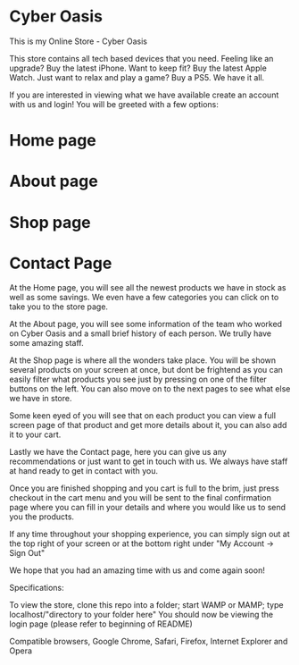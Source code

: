 # Cyber Oasis

This is my Online Store - Cyber Oasis

This store contains all tech based devices that you need.
Feeling like an upgrade? Buy the latest iPhone.
Want to keep fit? Buy the latest Apple Watch.
Just want to relax and play a game? Buy a PS5.
We have it all.

If you are interested in viewing what we have available create an account with us and login!
You will be greeted with a few options:
# Home page
# About page
# Shop page
# Contact Page

At the Home page, you will see all the newest products we have in stock as well as some savings.
We even have a few categories you can click on to take you to the store page.

At the About page, you will see some information of the team who worked on Cyber Oasis and a small brief history of each person.
We trully have some amazing staff.

At the Shop page is where all the wonders take place.
You will be shown several products on your screen at once, but dont be frightend as you can easily filter what products you see just by pressing on one of the filter buttons on the left.
You can also move on to the next pages to see what else we have in store.

Some keen eyed of you will see that on each product you can view a full screen page of that product and get more details about it, you can also add it to your cart.

Lastly we have the Contact page, here you can give us any recommendations or just want to get in touch with us. 
We always have staff at hand ready to get in contact with you.


Once you are finished shopping and you cart is full to the brim, just press checkout in the cart menu and you will be sent to the final confirmation page where you can fill in your details and where you would like us to send you the products.

If any time throughout your shopping experience, you can simply sign out at the top right of your screen or at the bottom right under "My Account -> Sign Out"

We hope that you had an amazing time with us and come again soon!



Specifications:

To view the store, 
clone this repo into a folder; start WAMP or MAMP; type localhost/"directory to your folder here"
You should now be viewing the login page (please refer to beginning of README)

Compatible browsers,
Google Chrome, Safari, Firefox, Internet Explorer and Opera